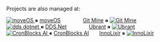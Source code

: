Projects are also managed at:

<p align="left">
  <!-- moveOS + Git Mine -->
  <a href="https://github.com/move-os">
    <img src="https://avatars.githubusercontent.com/u/116582302?s=48&v=4" alt="moveOS" />
  </a> ⁌ <a href="https://github.com/move-os">moveOS</a>
  &nbsp;&nbsp;&nbsp;&nbsp;&nbsp;&nbsp;&nbsp;&nbsp;&nbsp;&nbsp;&nbsp;&nbsp;&nbsp;
  <a href="https://github.com/git-mine">Git Mine</a> ⁍ <a href="https://github.com/git-mine">
    <img src="https://avatars.githubusercontent.com/u/125908595?s=48&v=4" alt="Git Mine" />
  </a>
  
  <br />
  
  <!-- DDS.Net + Ubrant -->
  <a href="https://github.com/dds-dotnet">
    <img src="https://avatars.githubusercontent.com/u/125957062?s=48&v=4" alt="dds dotnet" />
  </a> ⁌ <a href="https://github.com/dds-dotnet">DDS.Net</a>
  &nbsp;&nbsp;&nbsp;&nbsp;&nbsp;&nbsp;&nbsp;&nbsp;&nbsp;&nbsp;&nbsp;&nbsp;&nbsp;
  <a href="https://github.com/ubrant">Ubrant</a> ⁍ <a href="https://github.com/ubrant">
    <img src="https://avatars.githubusercontent.com/u/87671848?s=48&v=4" alt="Ubrant" />
  </a>
  
  <br />
  
  <!-- CronBlocks AI + InnoLixir -->
  <a href="https://github.com/cronblocks-ai">
    <img src="https://avatars.githubusercontent.com/u/103107980?s=48&v=4" alt="CronBlocks AI" />
  </a> ⁌ <a href="https://github.com/cronblocks-ai">CronBlocks AI</a>
  &nbsp;&nbsp;&nbsp;&nbsp;&nbsp;
  <a href="https://github.com/innolixir">InnoLixir</a> ⁍ <a href="https://github.com/innolixir">
    <img src="https://avatars.githubusercontent.com/u/85053112?s=48&v=4" alt="InnoLixir" />
  </a>
</p>

